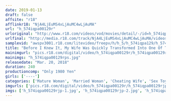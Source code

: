 ```yaml
---
date: 2019-01-13
draft: false
affsite: "r18"
afflinkr18: "NjA4LjEuMS4xLjAuMC4wLjAuMA"
url: "h_574iqpa00129r"
urloriginal: "http://www.r18.com/videos/vod/movies/detail/-/id=h_574iqpa00129r"
urlfinal: "http://media.r18.com/track/NjA4LjEuMS4xLjAuMC4wLjAuMA/videos/vod/movies/detail/-/id=h_574iqpa00129r"
samplevid: "awspv3001.r18.com/litevideo/freepv/h/h_5/h_574iqpa129/h_574iqpa129_dmb_w.mp4"
title: "Before I Knew It, My Wife Was Quickly Transformed Into One Of The Cuckolders By My Boss' Furious Pussy Pounding Dick Thrusts! 20 Ladies/240 Minutes"
mainimgurl: "pics.r18.com/digital/video/h_574iqpa00129r/h_574iqpa00129rps.jpg"
mainimgs: "h_574iqpa00129rps.jpg"
releasedate: "Mar. 20, 2018"
duration: 240
productioncomp: "Only 1980 Yen"
girls: ['----']
categories: ['Mature Woman', 'Married Woman', 'Cheating Wife', 'Sex Toys', 'Compilation', 'Over 4 Hours']
imgurls: ['pics.r18.com/digital/video/h_574iqpa00129r/h_574iqpa00129rjp-1.jpg', 'pics.r18.com/digital/video/h_574iqpa00129r/h_574iqpa00129rjp-2.jpg', 'pics.r18.com/digital/video/h_574iqpa00129r/h_574iqpa00129rjp-3.jpg', 'pics.r18.com/digital/video/h_574iqpa00129r/h_574iqpa00129rjp-4.jpg', 'pics.r18.com/digital/video/h_574iqpa00129r/h_574iqpa00129rjp-5.jpg', 'pics.r18.com/digital/video/h_574iqpa00129r/h_574iqpa00129rjp-6.jpg', 'pics.r18.com/digital/video/h_574iqpa00129r/h_574iqpa00129rjp-7.jpg', 'pics.r18.com/digital/video/h_574iqpa00129r/h_574iqpa00129rjp-8.jpg', 'pics.r18.com/digital/video/h_574iqpa00129r/h_574iqpa00129rjp-9.jpg', 'pics.r18.com/digital/video/h_574iqpa00129r/h_574iqpa00129rjp-10.jpg', 'pics.r18.com/digital/video/h_574iqpa00129r/h_574iqpa00129rjp-11.jpg', 'pics.r18.com/digital/video/h_574iqpa00129r/h_574iqpa00129rjp-12.jpg', 'pics.r18.com/digital/video/h_574iqpa00129r/h_574iqpa00129rjp-13.jpg', 'pics.r18.com/digital/video/h_574iqpa00129r/h_574iqpa00129rjp-14.jpg', 'pics.r18.com/digital/video/h_574iqpa00129r/h_574iqpa00129rjp-15.jpg', 'pics.r18.com/digital/video/h_574iqpa00129r/h_574iqpa00129rjp-16.jpg', 'pics.r18.com/digital/video/h_574iqpa00129r/h_574iqpa00129rjp-17.jpg', 'pics.r18.com/digital/video/h_574iqpa00129r/h_574iqpa00129rjp-18.jpg', 'pics.r18.com/digital/video/h_574iqpa00129r/h_574iqpa00129rjp-19.jpg', 'pics.r18.com/digital/video/h_574iqpa00129r/h_574iqpa00129rjp-20.jpg']
imgs: ['h_574iqpa00129rjp-1.jpg', 'h_574iqpa00129rjp-2.jpg', 'h_574iqpa00129rjp-3.jpg', 'h_574iqpa00129rjp-4.jpg', 'h_574iqpa00129rjp-5.jpg', 'h_574iqpa00129rjp-6.jpg', 'h_574iqpa00129rjp-7.jpg', 'h_574iqpa00129rjp-8.jpg', 'h_574iqpa00129rjp-9.jpg', 'h_574iqpa00129rjp-10.jpg', 'h_574iqpa00129rjp-11.jpg', 'h_574iqpa00129rjp-12.jpg', 'h_574iqpa00129rjp-13.jpg', 'h_574iqpa00129rjp-14.jpg', 'h_574iqpa00129rjp-15.jpg', 'h_574iqpa00129rjp-16.jpg', 'h_574iqpa00129rjp-17.jpg', 'h_574iqpa00129rjp-18.jpg', 'h_574iqpa00129rjp-19.jpg', 'h_574iqpa00129rjp-20.jpg']
---
```

